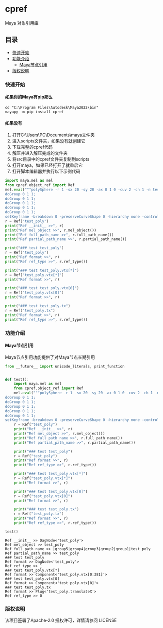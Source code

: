 # cpref

Maya 对象引用库

## 目录

- [快速开始](#快速开始)
- [功能介绍](#功能介绍)
    - [Maya节点引用](#Maya节点引用)
- [版权说明](#版权说明)

### 快速开始

#### 如果你的Maya有pip那么

```commandline
cd "C:\Program Files\Autodesk\Maya2022\bin"
mayapy -m pip install cpref
```

#### 如果没有

1. 打开C:\Users\PC\Documents\maya文件夹
2. 进入scripts文件夹，如果没有就创建它
3. 下载完整的cpref代码
4. 解压并进入解压完成的文件夹
5. 将src目录中的cpref文件夹复制到scripts
6. 打开maya，如果已经打开了就重启它
7. 打开脚本编辑器并执行以下示例代码

```python
import maya.mel as mel
from cpref.object_ref import Ref
mel.eval("""polySphere -r 1 -sx 20 -sy 20 -ax 0 1 0 -cuv 2 -ch 1 -n test_poly;
doGroup 0 1 1;
doGroup 0 1 1;
doGroup 0 1 1;
doGroup 0 1 1;
doGroup 0 1 1;
setKeyframe -breakdown 0 -preserveCurveShape 0 -hierarchy none -controlPoints 0 -shape 0 {"group5"};""")
r = Ref("test_poly")
print("Ref __init__ >>", r)
print("Ref mel_object >>", r.mel_object())
print("Ref full_path_name >>", r.full_path_name())
print("Ref partial_path_name >>", r.partial_path_name())

print("### test test_poly")
r = Ref("test_poly")
print("Ref format >>", r)
print("Ref ref_type >>", r.ref_type())

print("### test test_poly.vtx[*]")
r = Ref("test_poly.vtx[*]")
print("Ref format >>", r)

print("### test test_poly.vtx[0]")
r = Ref("test_poly.vtx[0]")
print("Ref format >>", r)

print("### test test_poly.tx")
r = Ref("test_poly.tx")
print("Ref format >>", r)
print("Ref ref_type >>", r.ref_type())
```

### 功能介绍

#### Maya节点引用

Maya节点引用功能提供了对Maya节点长期引用

```python
from __future__ import unicode_literals, print_function


def test():
    import maya.mel as mel
    from cpref.object_ref import Ref
    mel.eval("""polySphere -r 1 -sx 20 -sy 20 -ax 0 1 0 -cuv 2 -ch 1 -n test_poly;
doGroup 0 1 1;
doGroup 0 1 1;
doGroup 0 1 1;
doGroup 0 1 1;
doGroup 0 1 1;
setKeyframe -breakdown 0 -preserveCurveShape 0 -hierarchy none -controlPoints 0 -shape 0 {"group5"};""")
    r = Ref("test_poly")
    print("Ref __init__ >>", r)
    print("Ref mel_object >>", r.mel_object())
    print("Ref full_path_name >>", r.full_path_name())
    print("Ref partial_path_name >>", r.partial_path_name())

    print("### test test_poly")
    r = Ref("test_poly")
    print("Ref format >>", r)
    print("Ref ref_type >>", r.ref_type())

    print("### test test_poly.vtx[*]")
    r = Ref("test_poly.vtx[*]")
    print("Ref format >>", r)

    print("### test test_poly.vtx[0]")
    r = Ref("test_poly.vtx[0]")
    print("Ref format >>", r)

    print("### test test_poly.tx")
    r = Ref("test_poly.tx")
    print("Ref format >>", r)
    print("Ref ref_type >>", r.ref_type())

test()
```

```
Ref __init__ >> DagNode<'test_poly'>
Ref mel_object >> test_poly
Ref full_path_name >> |group5|group4|group3|group2|group1|test_poly
Ref partial_path_name >> test_poly
### test test_poly
Ref format >> DagNode<'test_poly'>
Ref ref_type >> 1
### test test_poly.vtx[*]
Ref format >> Component<'test_poly.vtx[0:381]'>
### test test_poly.vtx[0]
Ref format >> Component<'test_poly.vtx[0]'>
### test test_poly.tx
Ref format >> Plug<'test_poly.translateX'>
Ref ref_type >> 0
```

### 版权说明

该项目签署了Apache-2.0 授权许可，详情请参阅 LICENSE